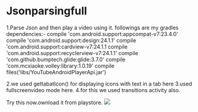 # Jsonparsingfull
1.Parse Json and then play a video using it.
followings are my gradles dependencies:-
compile 'com.android.support:appcompat-v7:23.4.0'
    compile 'com.android.support:design:24.1.1'
    compile 'com.android.support:cardview-v7:24.1.1
    compile 'com.android.support:recyclerview-v7:24.1.1'
    compile 'com.github.bumptech.glide:glide:3.7.0'
    compile 'com.mcxiaoke.volley:library:1.0.19'
    compile files('libs/YouTubeAndroidPlayerApi.jar')
    
    
2.we used gettabatIcon() for displaying icons with text in a tab here
3.used fullscreenvideo mode here.
4.for this we used transitions activity also.



Try this now.ownload it from playstore.
<a href="https://play.google.com/store/apps/details?id=com.baj.vikas.wasa"><img src="https://github.com/vikashumain/Jsonparsingfull/blob/master/Screenshot_2017-02-10-13-45-44.png"></a>
